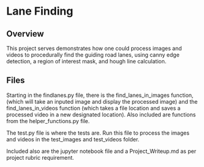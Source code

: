 # **Lane Finding** 
<!-- [![Udacity - Self-Driving Car NanoDegree](https://s3.amazonaws.com/udacity-sdc/github/shield-carnd.svg)](http://www.udacity.com/drive)

<img src="examples/laneLines_thirdPass.jpg" width="480" alt="Combined Image" /> -->

Overview
---
This project serves demonstrates how one could process images and videos to procedurally find the guiding road lanes, using canny edge detection, a region of interest mask, and hough line calculation.

Files
---
Starting in the findlanes.py file, there is the find_lanes_in_images function, (which will take an inputed image and display the processed image) and the find_lanes_in_videos function (which takes a file location and saves a processed video in a new designated location). Also included are functions from the helper_functions.py file.

The test.py file is where the tests are. Run this file to process the images and videos in the test_images and test_videos folder.

Included also are the jupyter notebook file and a Project_Writeup.md as per project rubric requirement.
